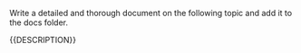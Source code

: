 Write a detailed and thorough document on the following topic and add it to the docs folder.

{{DESCRIPTION}}
